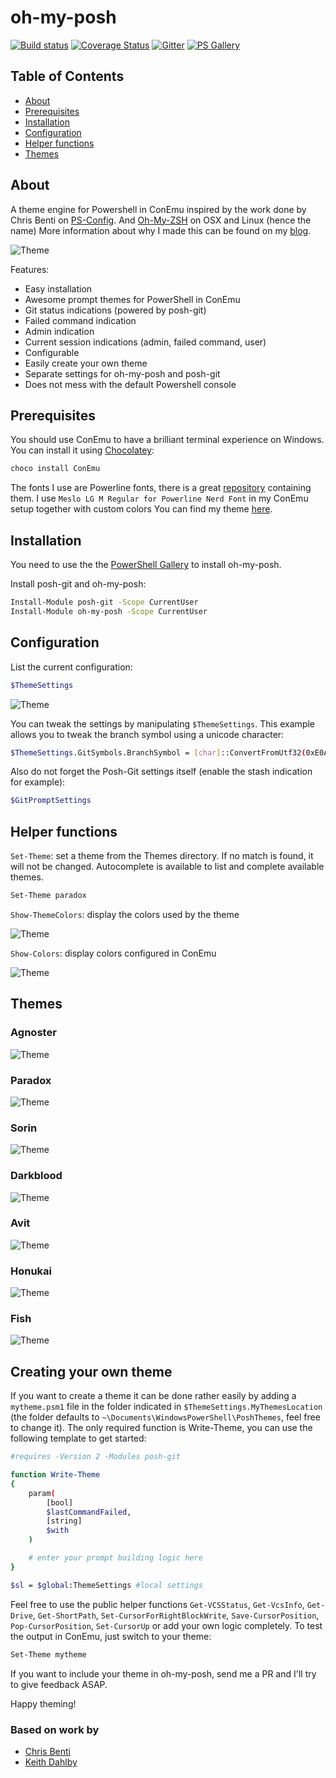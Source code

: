 oh-my-posh
==========

[![Build status](https://img.shields.io/appveyor/ci/janjoris/oh-my-posh/master.svg?maxAge=2592000)](https://ci.appveyor.com/project/JanJoris/oh-my-posh) [![Coverage Status](https://coveralls.io/repos/github/JanJoris/oh-my-posh/badge.svg)](https://coveralls.io/github/JanJoris/oh-my-posh) [![Gitter](https://badges.gitter.im/oh-my-posh/Lobby.svg)](https://gitter.im/oh-my-posh/general?utm_source=badge&utm_medium=badge&utm_campaign=pr-badge) [![PS Gallery](https://img.shields.io/badge/install-PS%20Gallery-blue.svg)](https://www.powershellgallery.com/packages/oh-my-posh)

## Table of Contents

* [About](#about)
* [Prerequisites](#prerequisites)
* [Installation](#installation)
* [Configuration](#configuration)
* [Helper functions](#helper)
* [Themes](#themes)

## About

A theme engine for Powershell in ConEmu inspired by the work done by Chris Benti on [PS-Config](https://github.com/chrisbenti/PS-Config). And [Oh-My-ZSH](https://github.com/robbyrussell/oh-my-zsh) on OSX and Linux (hence the name)
More information about why I made this can be found on my [blog](https://herebedragons.io/shell-shock/).

![Theme](https://herebedragons.io/img/indications.png)

Features:

* Easy installation
* Awesome prompt themes for PowerShell in ConEmu
* Git status indications (powered by posh-git)
* Failed command indication
* Admin indication
* Current session indications (admin, failed command, user)
* Configurable
* Easily create your own theme
* Separate settings for oh-my-posh and posh-git
* Does not mess with the default Powershell console

## Prerequisites

You should use ConEmu to have a brilliant terminal experience on Windows. You can install it using [Chocolatey](https://chocolatey.org/):

```bash
choco install ConEmu
```

The fonts I use are Powerline fonts, there is a great [repository](https://github.com/ryanoasis/nerd-fonts) containing them.
I use `Meslo LG M Regular for Powerline Nerd Font` in my ConEmu setup together with custom colors You can find my theme [here](https://gist.github.com/JanJoris/71c9f1361a562f337b855b75d7bbfd28).

## Installation

You need to use the the [PowerShell Gallery](https://www.powershellgallery.com/packages/oh-my-posh/) to install oh-my-posh.

Install posh-git and oh-my-posh:

```bash
Install-Module posh-git -Scope CurrentUser
Install-Module oh-my-posh -Scope CurrentUser
```

## Configuration

List the current configuration:

```bash
$ThemeSettings
```

![Theme](https://herebedragons.io/img/themesettings.png)

You can tweak the settings by manipulating `$ThemeSettings`.
This example allows you to tweak the branch symbol using a unicode character:

````bash
$ThemeSettings.GitSymbols.BranchSymbol = [char]::ConvertFromUtf32(0xE0A0)
````

Also do not forget the Posh-Git settings itself (enable the stash indication for example):

```bash
$GitPromptSettings
```

## Helper functions

`Set-Theme`:  set a theme from the Themes directory. If no match is found, it will not be changed. Autocomplete is available to list and complete available themes.

```bash
Set-Theme paradox
```

`Show-ThemeColors`: display the colors used by the theme

![Theme](https://herebedragons.io/img/themecolors.png)

`Show-Colors`: display colors configured in ConEmu

![Theme](https://herebedragons.io/img/showcolors.png)

## Themes

### Agnoster

![Theme](https://herebedragons.io/img/agnoster.png)

### Paradox

![Theme](https://herebedragons.io/img/paradox.png)

### Sorin

![Theme](https://herebedragons.io/img/sorin.png)

### Darkblood

![Theme](https://herebedragons.io/img/darkblood.png)

### Avit

![Theme](https://herebedragons.io/img/avit.png)

### Honukai

![Theme](https://herebedragons.io/img/honukai.png)

### Fish

![Theme](https://herebedragons.io/img/fish.png)

## Creating your own theme

If you want to create a theme it can be done rather easily by adding a `mytheme.psm1` file in the folder indicated in `$ThemeSettings.MyThemesLocation` (the folder defaults to `~\Documents\WindowsPowerShell\PoshThemes`, feel free to change it).
The only required function is Write-Theme, you can use the following template to get started:

````bash
#requires -Version 2 -Modules posh-git

function Write-Theme
{
    param(
        [bool]
        $lastCommandFailed,
        [string]
        $with
    )

    # enter your prompt building logic here
}

$sl = $global:ThemeSettings #local settings
````

Feel free to use the public helper functions `Get-VCSStatus`, `Get-VcsInfo`, `Get-Drive`, `Get-ShortPath`, `Set-CursorForRightBlockWrite`, `Save-CursorPosition`, `Pop-CursorPosition`, `Set-CursorUp` or add your own logic completely.
To test the output in ConEmu, just switch to your theme:

```bash
Set-Theme mytheme
```

If you want to include your theme in oh-my-posh, send me a PR and I'll try to give feedback ASAP.

Happy theming!

### Based on work by

* [Chris Benti](https://github.com/chrisbenti/PS-Config)
* [Keith Dahlby](https://github.com/dahlbyk/posh-git)
